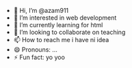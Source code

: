 - 👋 Hi, I’m @azam911
- 👀 I’m interested in web development
- 🌱 I’m currently learning for html
- 💞️ I’m looking to collaborate on teaching
- 📫 How to reach me i have ni idea
- 😄 Pronouns: ...
- ⚡ Fun fact: yo yoo

<!---
azam911/azam911 is a ✨ special ✨ repository because its `README.md` (this file) appears on your GitHub profile.
You can click the Preview link to take a look at your changes.
--->
